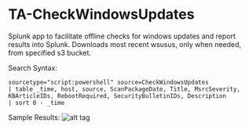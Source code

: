 # TA-CheckWindowsUpdates
Splunk app to facilitate offline checks for windows updates and report results into Splunk.  Downloads most recent wsusus, only when needed, from specified s3 bucket.

Search Syntax:
```SPL
sourcetype="script:powershell" source=CheckWindowsUpdates
| table _time, host, source, ScanPackageDate, Title, MsrcSeverity, KBArticleIDs, RebootRequired, SecurityBulletinIDs, Description
| sort 0 - _time
```

Sample Results:
![alt tag](https://github.com/dstaulcu/TA-CheckWindowsUpdates/blob/master/screenshots/spl_results.JPG)
